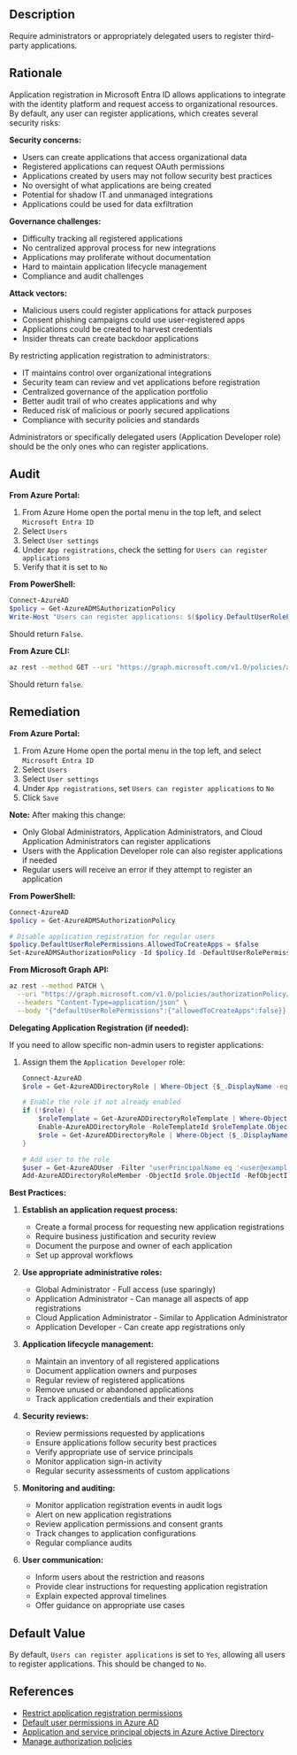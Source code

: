 ## Description

Require administrators or appropriately delegated users to register third-party applications.

## Rationale

Application registration in Microsoft Entra ID allows applications to integrate with the identity platform and request access to organizational resources. By default, any user can register applications, which creates several security risks:

**Security concerns:**
- Users can create applications that access organizational data
- Registered applications can request OAuth permissions
- Applications created by users may not follow security best practices
- No oversight of what applications are being created
- Potential for shadow IT and unmanaged integrations
- Applications could be used for data exfiltration

**Governance challenges:**
- Difficulty tracking all registered applications
- No centralized approval process for new integrations
- Applications may proliferate without documentation
- Hard to maintain application lifecycle management
- Compliance and audit challenges

**Attack vectors:**
- Malicious users could register applications for attack purposes
- Consent phishing campaigns could use user-registered apps
- Applications could be created to harvest credentials
- Insider threats can create backdoor applications

By restricting application registration to administrators:
- IT maintains control over organizational integrations
- Security team can review and vet applications before registration
- Centralized governance of the application portfolio
- Better audit trail of who creates applications and why
- Reduced risk of malicious or poorly secured applications
- Compliance with security policies and standards

Administrators or specifically delegated users (Application Developer role) should be the only ones who can register applications.

## Audit

**From Azure Portal:**

1. From Azure Home open the portal menu in the top left, and select `Microsoft Entra ID`
2. Select `Users`
3. Select `User settings`
4. Under `App registrations`, check the setting for `Users can register applications`
5. Verify that it is set to `No`

**From PowerShell:**

```powershell
Connect-AzureAD
$policy = Get-AzureADMSAuthorizationPolicy
Write-Host "Users can register applications: $($policy.DefaultUserRolePermissions.AllowedToCreateApps)"
```

Should return `False`.

**From Azure CLI:**

```bash
az rest --method GET --uri "https://graph.microsoft.com/v1.0/policies/authorizationPolicy" --query "defaultUserRolePermissions.allowedToCreateApps"
```

Should return `false`.

## Remediation

**From Azure Portal:**

1. From Azure Home open the portal menu in the top left, and select `Microsoft Entra ID`
2. Select `Users`
3. Select `User settings`
4. Under `App registrations`, set `Users can register applications` to `No`
5. Click `Save`

**Note:** After making this change:
- Only Global Administrators, Application Administrators, and Cloud Application Administrators can register applications
- Users with the Application Developer role can also register applications if needed
- Regular users will receive an error if they attempt to register an application

**From PowerShell:**

```powershell
Connect-AzureAD
$policy = Get-AzureADMSAuthorizationPolicy

# Disable application registration for regular users
$policy.DefaultUserRolePermissions.AllowedToCreateApps = $false
Set-AzureADMSAuthorizationPolicy -Id $policy.Id -DefaultUserRolePermissions $policy.DefaultUserRolePermissions
```

**From Microsoft Graph API:**

```bash
az rest --method PATCH \
  --uri "https://graph.microsoft.com/v1.0/policies/authorizationPolicy/authorizationPolicy" \
  --headers "Content-Type=application/json" \
  --body '{"defaultUserRolePermissions":{"allowedToCreateApps":false}}'
```

**Delegating Application Registration (if needed):**

If you need to allow specific non-admin users to register applications:

1. Assign them the `Application Developer` role:
   ```powershell
   Connect-AzureAD
   $role = Get-AzureADDirectoryRole | Where-Object {$_.DisplayName -eq "Application Developer"}

   # Enable the role if not already enabled
   if (!$role) {
       $roleTemplate = Get-AzureADDirectoryRoleTemplate | Where-Object {$_.DisplayName -eq "Application Developer"}
       Enable-AzureADDirectoryRole -RoleTemplateId $roleTemplate.ObjectId
       $role = Get-AzureADDirectoryRole | Where-Object {$_.DisplayName -eq "Application Developer"}
   }

   # Add user to the role
   $user = Get-AzureADUser -Filter "userPrincipalName eq '<user@example.com>'"
   Add-AzureADDirectoryRoleMember -ObjectId $role.ObjectId -RefObjectId $user.ObjectId
   ```

**Best Practices:**

1. **Establish an application request process:**
   - Create a formal process for requesting new application registrations
   - Require business justification and security review
   - Document the purpose and owner of each application
   - Set up approval workflows

2. **Use appropriate administrative roles:**
   - Global Administrator - Full access (use sparingly)
   - Application Administrator - Can manage all aspects of app registrations
   - Cloud Application Administrator - Similar to Application Administrator
   - Application Developer - Can create app registrations only

3. **Application lifecycle management:**
   - Maintain an inventory of all registered applications
   - Document application owners and purposes
   - Regular review of registered applications
   - Remove unused or abandoned applications
   - Track application credentials and their expiration

4. **Security reviews:**
   - Review permissions requested by applications
   - Ensure applications follow security best practices
   - Verify appropriate use of service principals
   - Monitor application sign-in activity
   - Regular security assessments of custom applications

5. **Monitoring and auditing:**
   - Monitor application registration events in audit logs
   - Alert on new application registrations
   - Review application permissions and consent grants
   - Track changes to application configurations
   - Regular compliance audits

6. **User communication:**
   - Inform users about the restriction and reasons
   - Provide clear instructions for requesting application registration
   - Explain expected approval timelines
   - Offer guidance on appropriate use cases

## Default Value

By default, `Users can register applications` is set to `Yes`, allowing all users to register applications. This should be changed to `No`.

## References

- [Restrict application registration permissions](https://docs.microsoft.com/en-us/azure/active-directory/roles/permissions-reference#application-developer)
- [Default user permissions in Azure AD](https://docs.microsoft.com/en-us/azure/active-directory/fundamentals/users-default-permissions)
- [Application and service principal objects in Azure Active Directory](https://docs.microsoft.com/en-us/azure/active-directory/develop/app-objects-and-service-principals)
- [Manage authorization policies](https://docs.microsoft.com/en-us/graph/api/resources/authorizationpolicy)

